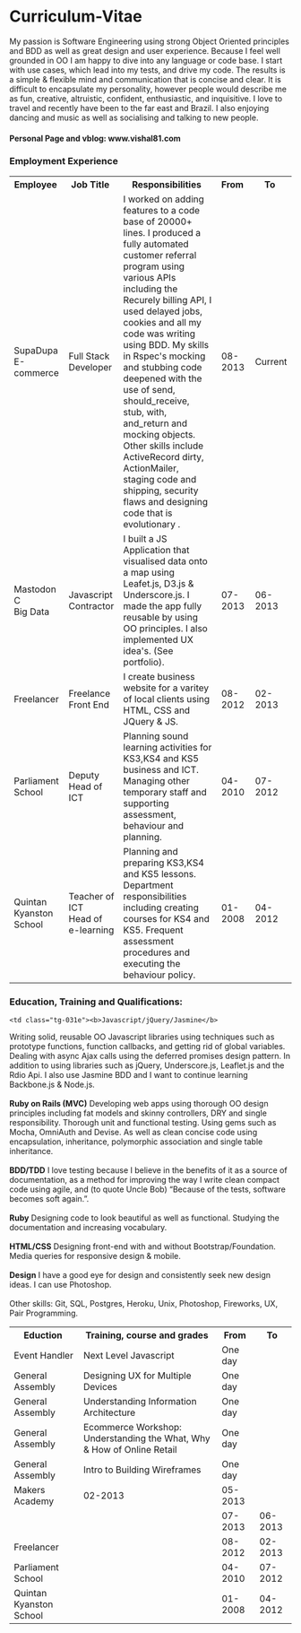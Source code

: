 <h1>Curriculum-Vitae</h1>

<p>My passion is Software Engineering using strong Object Oriented principles and BDD as well 
as great design and user experience. Because I feel well grounded in OO I am happy to dive into any language or code base. I start with use cases, which lead into my tests, and drive my code. The results is a simple & flexible mind and communication that is concise and clear. It is difficult to encapsulate my personality, however people would describe me as fun, creative, altruistic, confident, enthusiastic, and inquisitive. I love to travel and recently have been to the far east and Brazil. I also enjoying dancing and music as well as socialising and talking to new people.<br/></p>

<h4>Personal Page and vblog: www.vishal81.com</h4>

<h3>Employment Experience</h3>


<table class="tg">
  <tr>
    <th class="tg-e3zv">Employee&nbsp;</th>
    <th class="tg-031e">Job Title&nbsp;</th>
    <th class="tg-031e">Responsibilities&nbsp;</th>
    <th class="tg-031e">From&nbsp;</th>
    <th class="tg-031e">To&nbsp;</th>
  </tr>
  <tr>
    <td class="tg-031e">SupaDupa<br/>E-commerce</td>
    <td class="tg-031e">Full Stack Developer </td>
    <td class="tg-031e">I worked on adding features to a code base of 20000+ lines.  I produced a fully automated customer referral program using various APIs including the Recurely billing API, I used delayed jobs, cookies and all my code was writing using BDD. My skills in Rspec's mocking and stubbing code deepened with the use of send, should_receive, stub, with, and_return and mocking objects. Other skills include ActiveRecord dirty, ActionMailer, staging code and shipping, security flaws and designing code that is evolutionary .</td>
    <td class="tg-031e">08-2013</td>
    <td class="tg-031e">Current</td>
  </tr>
  <tr>
    <td class="tg-031e">Mastodon C<br/>Big Data</td>
    <td class="tg-031e">Javascript Contractor</td>
    <td class="tg-031e">I built a JS Application that visualised data onto a map 
using Leafet.js, D3.js & Underscore.js. I made the app 
fully reusable by using OO principles. I also 
implemented UX idea's. (See portfolio).
</td>
    <td class="tg-031e">07-2013</td>
    <td class="tg-031e">06-2013</td>
  </tr>
  <tr>
    <td class="tg-031e">Freelancer</td>
    <td class="tg-031e">Freelance<br/>Front End</td>
    <td class="tg-031e">I create business website for a varitey of local clients using HTML, CSS and JQuery & JS.</td>
    <td class="tg-031e">08-2012</td>
    <td class="tg-031e">02-2013</td>
  </tr>
  <tr>
    <td class="tg-031e">Parliament School</td>
    <td class="tg-031e">Deputy Head of ICT</td>
    <td class="tg-031e">Planning sound learning activities for KS3,KS4 and KS5 
business and ICT. Managing other temporary staff and 
supporting assessment, behaviour and planning. 
</td>
    <td class="tg-031e">04-2010</td>
    <td class="tg-031e">07-2012</td>
  </tr>
  <tr>
    <td class="tg-031e">Quintan Kyanston School</td>
    <td class="tg-031e">Teacher of ICT<br/>Head of e-learning</td>
    <td class="tg-031e">Planning and preparing KS3,KS4 and KS5 lessons. 
Department responsibilities including creating courses 
for KS4 and KS5. Frequent assessment procedures and 
executing the behaviour policy. 
</td>
    <td class="tg-031e">01-2008</td>
    <td class="tg-031e">04-2012</td>
  </tr>
</table>

<h3>Education, Training and Qualifications:</h3>


<table class="tg">
  <tr>
    <th class="tg-e3zv">Eduction&nbsp;</th>
    <th class="tg-031e">Training, course and grades&nbsp;</th>
    <th class="tg-031e">From&nbsp;</th>
    <th class="tg-031e">To&nbsp;</th>
  </tr>
  
  
  <tr>
    <td class="tg-031e">Event Handler</td>
    <td class="tg-031e">Next Level Javascript</td>
    <td class="tg-031e">One day</td>
    <td class="tg-031e"></td>
  </tr>
  
  <tr>
    <td class="tg-031e">General Assembly</td>
    <td class="tg-031e">Designing UX for Multiple Devices</td>
    <td class="tg-031e">One day</td>
    <td class="tg-031e"></td>
  </tr>
  
  <tr>
    <td class="tg-031e">General Assembly</td>
    <td class="tg-031e">Understanding Information Architecture</td>
    <td class="tg-031e">One day</td>
    <td class="tg-031e"></td>
  </tr>

  <tr>
    <td class="tg-031e">General Assembly</td>
    <td class="tg-031e">Ecommerce Workshop: Understanding the What, Why & How of Online Retail</td>
    <td class="tg-031e">One day</td>
    <td class="tg-031e"></td>
  </tr>
  
  <tr>
    <td class="tg-031e">General Assembly</td>
    <td class="tg-031e">Intro to Building Wireframes </td>
    <td class="tg-031e">One day</td>
    <td class="tg-031e"></td>
  </tr>
  
  
  
  
  <tr>  
    <td class="tg-031e">Makers Academy</td>
    
    <td class="tg-031e"><b>Javascript/jQuery/Jasmine</b>
Writing solid, reusable OO Javascript libraries using techniques such as prototype
functions, function callbacks, and getting rid of global variables. Dealing with async
Ajax calls using the deferred promises design pattern. In addition to using libraries
such as jQuery, Underscore.js, Leaflet.js and the Rdio Api. I also use Jasmine BDD
and I want to continue learning Backbone.js & Node.js.
<br/><br/>
<b>Ruby on Rails (MVC)</b>
Developing web apps using thorough OO design principles including fat models and
skinny controllers, DRY and single responsibility. Thorough unit and functional
testing. Using gems such as Mocha, OmniAuth and Devise. As well as clean concise
code using encapsulation, inheritance, polymorphic association and single table
inheritance.
<br/><br/>
<b>BDD/TDD</b>
I love testing because I believe in the benefits of it as a source of documentation, as
a method for improving the way I write clean compact code using agile, and (to
quote Uncle Bob) “Because of the tests, software becomes soft again.”.
<br/><br/>
<b>Ruby</b>
Designing code to look beautiful as well as functional. Studying the documentation
and increasing vocabulary.
<br/><br/>
<b>HTML/CSS</b>
Designing front-end with and without Bootstrap/Foundation. Media queries for
responsive design & mobile.
<br/><br/>
<b>Design</b>
I have a good eye for design and consistently seek new design ideas. I can use
Photoshop.
<br/><br/>
Other skills: Git, SQL, Postgres, Heroku, Unix, Photoshop,
Fireworks, UX, Pair Programming.

</td>
    <td class="tg-031e">02-2013</td>
    <td class="tg-031e">05-2013</td>
  </tr>
  <tr>
    <td class="tg-031e"></td>
    <td class="tg-031e"></td>
    <td class="tg-031e">07-2013</td>
    <td class="tg-031e">06-2013</td>
  </tr>
  <tr>
    <td class="tg-031e">Freelancer</td>
    <td class="tg-031e"></td>
    <td class="tg-031e">08-2012</td>
    <td class="tg-031e">02-2013</td>
  </tr>
  <tr>
    <td class="tg-031e">Parliament School</td>
    <td class="tg-031e"></td>
    <td class="tg-031e">04-2010</td>
    <td class="tg-031e">07-2012</td>
  </tr>
  <tr>
    <td class="tg-031e">Quintan Kyanston School</td>
    <td class="tg-031e"> </td>
    <td class="tg-031e">01-2008</td>
    <td class="tg-031e">04-2012</td>
  </tr>
</table>
